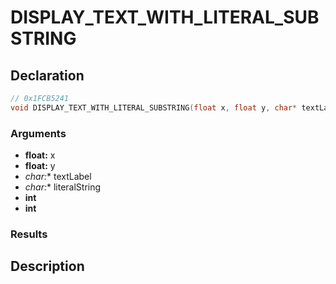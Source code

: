 # DISPLAY_TEXT_WITH_LITERAL_SUBSTRING

## Declaration
```cpp
// 0x1FCB5241
void DISPLAY_TEXT_WITH_LITERAL_SUBSTRING(float x, float y, char* textLabel, char* literalString, int, int);
```

### Arguments
- **float:** x
- **float:** y
- **char*:** textLabel
- **char*:** literalString
- **int**
- **int**

### Results

## Description
